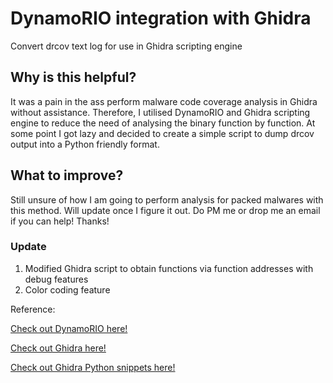 # DynamoRIO integration with Ghidra
Convert drcov text log for use in Ghidra scripting engine

## Why is this helpful?
It was a pain in the ass perform malware code coverage analysis in Ghidra without assistance. Therefore, I utilised DynamoRIO and Ghidra scripting engine to reduce the need of analysing the binary function by function. At some point I got lazy and decided to create a simple script to dump drcov output into a Python friendly format.

## What to improve?
Still unsure of how I am going to perform analysis for packed malwares with this method. Will update once I figure it out.
Do PM me or drop me an email if you can help! Thanks!

### Update
1. Modified Ghidra script to obtain functions via function addresses with debug features
2. Color coding feature

Reference:

[Check out DynamoRIO here!](https://dynamorio.org/)

[Check out Ghidra here!](https://ghidra-sre.org/)

[Check out Ghidra Python snippets here!](https://github.com/HackOvert/GhidraSnippets)
